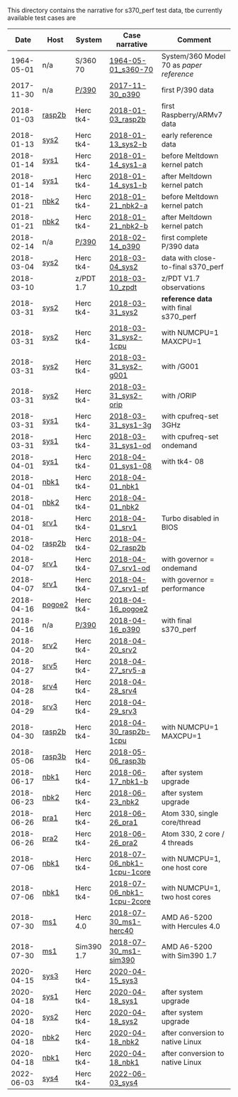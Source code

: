 This directory contains the narrative for s370_perf test data,
tbe currently available test cases are

| Date | Host | System | Case narrative | Comment |
| ---- | ---- | ------ | -------------- | ------- |
| 1964-05-01 | n/a  | S/360 70 | [1964-05-01_s360-70](1964-05-01_s360-70.md) | System/360 Model 70 as _paper reference_ |
| 2017-11-30 | n/a  | [P/390](sysinfo_p390.md) | [2017-11-30_p390](2017-11-30_p390.md) | first P/390 data |
| 2018-01-03 | [rasp2b](hostinfo_rasp2b.md) | Herc tk4- | [2018-01-03_rasp2b](2018-01-03_rasp2b.md) | first Raspberry/ARMv7 data|
| 2018-01-13 | [sys2](hostinfo_sys2.md) | Herc tk4- | [2018-01-13_sys2-b](2018-01-13_sys2-b.md) | early reference data |
| 2018-01-14 | [sys1](hostinfo_sys1.md) | Herc tk4- | [2018-01-14_sys1-a](2018-01-14_sys1-a.md) | before Meltdown kernel patch |
| 2018-01-14 | [sys1](hostinfo_sys1.md) | Herc tk4- | [2018-01-14_sys1-b](2018-01-14_sys1-b.md) | after Meltdown kernel patch |
| 2018-01-21 | [nbk2](hostinfo_nbk2.md) | Herc tk4- | [2018-01-21_nbk2-a](2018-01-21_nbk2-a.md) | before Meltdown kernel patch |
| 2018-01-21 | [nbk2](hostinfo_nbk2.md) | Herc tk4- | [2018-01-21_nbk2-b](2018-01-21_nbk2-b.md) | after Meltdown kernel patch |
| 2018-02-14 | n/a  | [P/390](sysinfo_p390.md) | [2018-02-14_p390](2018-02-14_p390.md) | first complete P/390 data |
| 2018-03-04 | [sys2](hostinfo_sys2.md) | Herc tk4- | [2018-03-04_sys2](2018-03-04_sys2.md) | data with close-to-final s370_perf |
| 2018-03-10 |      | z/PDT 1.7 | [2018-03-10_zpdt](2018-03-10_zpdt.md) | z/PDT V1.7 observations |
| 2018-03-31 | [sys2](hostinfo_sys2.md) | Herc tk4- | [2018-03-31_sys2](2018-03-31_sys2.md) | **reference data** with final s370_perf |
| 2018-03-31 | [sys2](hostinfo_sys2.md) | Herc tk4- | [2018-03-31_sys2-1cpu](2018-03-31_sys2-1cpu.md) | with NUMCPU=1 MAXCPU=1 |
| 2018-03-31 | [sys2](hostinfo_sys2.md) | Herc tk4- | [2018-03-31_sys2-g001](2018-03-31_sys2-g001.md) | with /G001 |
| 2018-03-31 | [sys2](hostinfo_sys2.md) | Herc tk4- | [2018-03-31_sys2-orip](2018-03-31_sys2-orip.md) | with /ORIP |
| 2018-03-31 | [sys1](hostinfo_sys1.md) | Herc tk4- | [2018-03-31_sys1-3g](2018-03-31_sys1-3g.md) | with cpufreq-set 3GHz |
| 2018-03-31 | [sys1](hostinfo_sys1.md) | Herc tk4- | [2018-03-31_sys1-od](2018-03-31_sys1-od.md) | with cpufreq-set ondemand |
| 2018-04-01 | [sys1](hostinfo_sys1.md) | Herc tk4- | [2018-04-01_sys1-08](2018-04-01_sys1-08.md) | with tk4- 08 |
| 2018-04-01 | [nbk1](hostinfo_nbk1.md) | Herc tk4- | [2018-04-01_nbk1](2018-04-01_nbk1.md) | |
| 2018-04-01 | [nbk2](hostinfo_nbk2.md) | Herc tk4- | [2018-04-01_nbk2](2018-04-01_nbk2.md) | |
| 2018-04-01 | [srv1](hostinfo_srv1.md) | Herc tk4- | [2018-04-01_srv1](2018-04-01_srv1.md) | Turbo disabled in BIOS |
| 2018-04-02 | [rasp2b](hostinfo_rasp2b.md) | Herc tk4- | [2018-04-02_rasp2b](2018-04-02_rasp2b.md) | |
| 2018-04-07 | [srv1](hostinfo_srv1.md) | Herc tk4- | [2018-04-07_srv1-od](2018-04-07_srv1-od.md) | with governor = ondemand |
| 2018-04-07 | [srv1](hostinfo_srv1.md) | Herc tk4- | [2018-04-07_srv1-pf](2018-04-07_srv1-pf.md) | with governor = performance |
| 2018-04-16 | [pogoe2](hostinfo_pogoe2.md) | Herc tk4- | [2018-04-16_pogoe2](2018-04-16_pogoe2.md) | |
| 2018-04-16 | n/a  | [P/390](sysinfo_p390.md) | [2018-04-16_p390](2018-04-16_p390.md) | with final s370_perf |
| 2018-04-20 | [srv2](hostinfo_srv2.md) | Herc tk4- | [2018-04-20_srv2](2018-04-20_srv2.md) | |
| 2018-04-27 | [srv5](hostinfo_srv5.md) | Herc tk4- | [2018-04-27_srv5-a](2018-04-27_srv5-a.md) | |
| 2018-04-28 | [srv4](hostinfo_srv4.md) | Herc tk4- | [2018-04-28_srv4](2018-04-28_srv4.md) | |
| 2018-04-29 | [srv3](hostinfo_srv3.md) | Herc tk4- | [2018-04-29_srv3](2018-04-29_srv3.md) | |
| 2018-04-30 | [rasp2b](hostinfo_rasp2b.md) | Herc tk4- | [2018-04-30_rasp2b-1cpu](2018-04-30_rasp2b-1cpu.md) | with NUMCPU=1 MAXCPU=1 |
| 2018-05-06 | [rasp3b](hostinfo_rasp3b.md) | Herc tk4- | [2018-05-06_rasp3b](2018-05-06_rasp3b.md) |  |
| 2018-06-17 | [nbk1](hostinfo_nbk1.md) | Herc tk4- | [2018-06-17_nbk1-b](2018-06-17_nbk1-b.md) | after system upgrade |
| 2018-06-23 | [nbk2](hostinfo_nbk2.md) | Herc tk4- | [2018-06-23_nbk2](2018-06-23_nbk2.md) | after system upgrade |
| 2018-06-26 | [pra1](hostinfo_pra1.md) | Herc tk4- | [2018-06-26_pra1](2018-06-26_pra1.md) | Atom 330, single core/thread |
| 2018-06-26 | [pra2](hostinfo_pra2.md) | Herc tk4- | [2018-06-26_pra2](2018-06-26_pra2.md) | Atom 330, 2 core / 4 threads |
| 2018-07-06 | [nbk1](hostinfo_nbk1.md) | Herc tk4- | [2018-07-06_nbk1-1cpu-1core](2018-07-06_nbk1-1cpu-1core.md) | with NUMCPU=1, one host core |
| 2018-07-06 | [nbk1](hostinfo_nbk1.md) | Herc tk4- | [2018-07-06_nbk1-1cpu-2core](2018-07-06_nbk1-1cpu-2core.md) | with NUMCPU=1, two host cores |
| 2018-07-30 | [ms1](hostinfo_ms1.md) | Herc 4.0 | [2018-07-30_ms1-herc40](2018-07-30_ms1-herc40.md) | AMD A6-5200 with Hercules 4.0 |
| 2018-07-30 | [ms1](hostinfo_ms1.md) | Sim390 1.7 | [2018-07-30_ms1-sim390](2018-07-30_ms1-sim390.md) | AMD A6-5200 with Sim390 1.7 |
| 2020-04-15 | [sys3](hostinfo_sys3.md) | Herc tk4- | [2020-04-15_sys3](2020-04-15_sys3.md) | |
| 2020-04-18 | [sys1](hostinfo_sys1.md) | Herc tk4- | [2020-04-18_sys1](2020-04-18_sys1.md) | after system upgrade |
| 2020-04-18 | [sys2](hostinfo_sys2.md) | Herc tk4- | [2020-04-18_sys2](2020-04-18_sys2.md) | after system upgrade |
| 2020-04-18 | [nbk2](hostinfo_nbk2.md) | Herc tk4- | [2020-04-18_nbk2](2020-04-18_nbk2.md) | after conversion to native Linux |
| 2020-04-18 | [nbk1](hostinfo_nbk1.md) | Herc tk4- | [2020-04-18_nbk1](2020-04-18_nbk1.md) | after conversion to native Linux |
| 2022-06-03 | [sys4](hostinfo_sys4.md) | Herc tk4- | [2022-06-03_sys4](2022-06-03_sys4.md) | |
